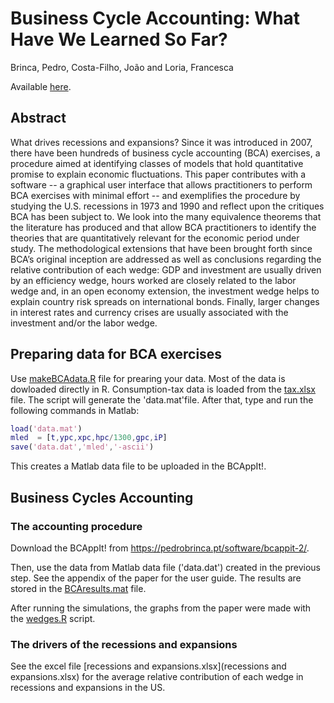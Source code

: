 # Business Cycle Accounting: What Have We Learned So Far?

Brinca, Pedro, Costa-Filho, João and Loria, Francesca

Available [here](https://onlinelibrary.wiley.com/doi/full/10.1111/joes.12581).

## Abstract

What drives recessions and expansions? Since it was introduced in 2007, there have been hundreds of business cycle accounting (BCA) exercises, a procedure aimed at identifying classes of models that hold quantitative promise to explain economic fluctuations. This paper contributes with a software -- a graphical user interface that allows practitioners to perform BCA exercises with minimal effort -- and exemplifies the procedure by studying the U.S. recessions in 1973 and 1990 and reflect upon the critiques BCA has been subject to. We look into the many equivalence theorems that the literature has produced and that allow BCA practitioners to identify the theories that are quantitatively relevant for the economic period under study. The methodological extensions that have been brought forth since BCA’s original inception are addressed as well as conclusions regarding the relative contribution of each wedge: GDP and  investment are usually driven by an efficiency wedge, hours worked are closely related to the labor wedge and, in an open economy extension, the investment wedge helps to explain country risk spreads on international bonds. Finally, larger changes in interest rates and currency crises are usually associated with the investment and/or the labor wedge.

## Preparing data for BCA exercises

Use [makeBCAdata.R](makeBCAdata.R) file for prearing your data. Most of the data is dowloaded directly in R. Consumption-tax data is loaded from the [tax.xlsx](tax.xlsx) file. The script will generate the 'data.mat'file. After that, type and run the following commands in Matlab:

``` matlab data
load('data.mat')
mled  = [t,ypc,xpc,hpc/1300,gpc,iP]
save('data.dat','mled','-ascii')
````
This creates a Matlab data file to be uploaded in the BCAppIt!.

## Business Cycles Accounting

### The accounting procedure

Download the BCAppIt! from https://pedrobrinca.pt/software/bcappit-2/.

Then, use the data from  Matlab data file ('data.dat') created in the previous step. See the appendix of the paper for the user guide. The results are stored in the [BCAresults.mat](BCAresults.mat) file. 

After running the simulations, the graphs from the paper were made with the [wedges.R](wedges.R) script.

### The drivers of the recessions and expansions

See the excel file [recessions and expansions.xlsx](recessions and expansions.xlsx) for the average relative contribution of each wedge in recessions and expansions in the US.
